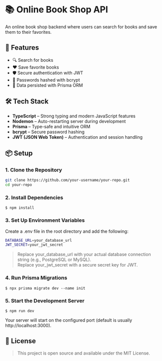 # 📚 Online Book Shop API

An online book shop backend where users can search for books and save them to their favorites.

## 🚀 Features

- 🔍 Search for books
- ❤️ Save favorite books
- 🛡️ Secure authentication with JWT
- 🔐 Passwords hashed with bcrypt
- 🧱 Data persisted with Prisma ORM

## 🛠️ Tech Stack

- **TypeScript** – Strong typing and modern JavaScript features
- **Nodemon** – Auto-restarting server during development
- **Prisma** – Type-safe and intuitive ORM
- **bcrypt** – Secure password hashing
- **JWT (JSON Web Token)** – Authentication and session handling

## 📦 Setup

### 1. Clone the Repository

```bash
git clone https://github.com/your-username/your-repo.git
cd your-repo
```

### 2. Install Dependencies

`$ npm install`

### 3. Set Up Environment Variables

Create a .env file in the root directory and add the following:

```bash
DATABASE_URL=your_database_url
JWT_SECRET=your_jwt_secret
```

> Replace your_database_url with your actual database connection string (e.g., PostgreSQL or MySQL).<br/>
> Replace your_jwt_secret with a secure secret key for JWT.

### 4. Run Prisma Migrations

`$ npx prisma migrate dev --name init`

### 5. Start the Development Server

`$ npm run dev`

Your server will start on the configured port (default is usually http://localhost:3000).

## 📝 License

> This project is open source and available under the MIT License.

